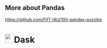 ## More about Pandas
https://github.com/FIIT-IAU/100-pandas-puzzles

# <img height=30px src="https://docs.dask.org/en/stable/">Dask</a>

